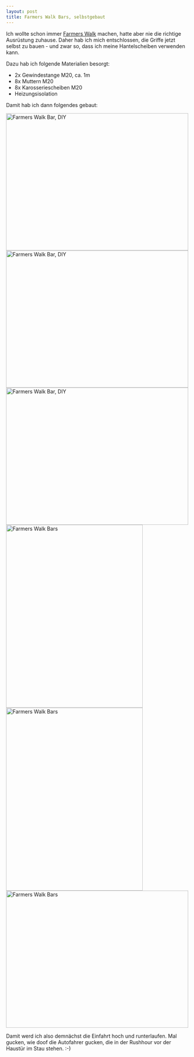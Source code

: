 ```yaml
---
layout: post
title: Farmers Walk Bars, selbstgebaut
---
```


Ich wollte schon immer [Farmers Walk][0] machen, hatte aber nie die
richtige Ausrüstung zuhause. Daher hab ich mich entschlossen, die Griffe
jetzt selbst zu bauen - und zwar so, dass ich meine Hantelscheiben
verwenden kann.

Dazu hab ich folgende Materialien besorgt:

* 2x Gewindestange M20, ca. 1m
* 8x Muttern M20
* 8x Karosseriescheiben M20
* Heizungsisolation

Damit hab ich dann folgendes gebaut:

<a href="http://www.flickr.com/photos/cringe/7975410348/" title="Farmers Walk Bar, DIY by cringe, on Flickr"><img src="http://farm9.staticflickr.com/8311/7975410348_b1f1d07d42.jpg" width="500" height="375" alt="Farmers Walk Bar, DIY"></a>
<a href="http://www.flickr.com/photos/cringe/7975410210/" title="Farmers Walk Bar, DIY by cringe, on Flickr"><img src="http://farm9.staticflickr.com/8319/7975410210_6fc813fd0a.jpg" width="500" height="375" alt="Farmers Walk Bar, DIY"></a>
<a href="http://www.flickr.com/photos/cringe/7975409389/" title="Farmers Walk Bar, DIY by cringe, on Flickr"><img src="http://farm9.staticflickr.com/8033/7975409389_285db5db22.jpg" width="500" height="375" alt="Farmers Walk Bar, DIY"></a>
<a href="http://www.flickr.com/photos/cringe/7976566414/" title="Farmers Walk Bars by cringe, on Flickr"><img src="http://farm9.staticflickr.com/8169/7976566414_5e805d404b.jpg" width="375" height="500" alt="Farmers Walk Bars"></a>
<a href="http://www.flickr.com/photos/cringe/7976566814/" title="Farmers Walk Bars by cringe, on Flickr"><img src="http://farm9.staticflickr.com/8321/7976566814_f2eeeb698f.jpg" width="375" height="500" alt="Farmers Walk Bars"></a>
<a href="http://www.flickr.com/photos/cringe/7976563141/" title="Farmers Walk Bars by cringe, on Flickr"><img src="http://farm9.staticflickr.com/8029/7976563141_524900430e.jpg" width="500" height="375" alt="Farmers Walk Bars"></a>

Damit werd ich also demnächst die Einfahrt hoch und runterlaufen. Mal
gucken, wie doof die Autofahrer gucken, die in der Rushhour vor der
Haustür im Stau stehen. :-)

[0]: http://www.bodybuilding.com/exercises/detail/view/name/farmers-walk

